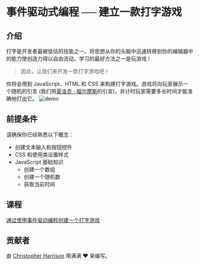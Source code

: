 # 事件驱动式编程 ── 建立一款打字游戏

## 介绍

打字是开发者最被低估的技能之一。将思想从你的头脑中迅速转移到你的编辑器中的能力使创造力得以自由流动。学习的最好方法之一是玩游戏！

> 因此，让我们来开发一款打字游戏吧！

你将会用到 JavaScript、HTML 和 CSS 来构建打字游戏。游戏将向玩家展示一个随机的引言 (我们用[夏洛克 · 福尔摩斯](https://zh.wikipedia.org/wiki/%E6%AD%87%E6%B4%9B%E5%85%8B%C2%B7%E7%A6%8F%E5%B0%94%E6%91%A9%E6%96%AF)的引言)，并计时玩家需要多长时间才能准确地打出它。
![demo](../images/demo.gif)

## 前提条件

请确保你已经熟悉以下概念：

- 创建文本输入和按钮控件
- CSS 和使用类设置样式
- JavaScript 基础知识
  - 创建一个数组
  - 创建一个随机数
  - 获取当前时间

## 课程

[通过使用事件驱动编程创建一个打字游戏](../typing-game/translations/README.zh-tw.md)
<!-- https://microsoft.github.io/Web-Dev-For-Beginners/#/1-getting-started-lessons/1-intro-to-programming-languages/README.zh-cn -->



## 贡献者

由 [Christopher Harrison](http://www.twitter.com/geektrainer) 用满满 ♥️ 来编写。
